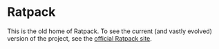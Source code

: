 # Ratpack

This is the old home of Ratpack. To see the current (and vastly evolved) version of the project, see the [official Ratpack site](https://github.com/ratpack/ratpack).
